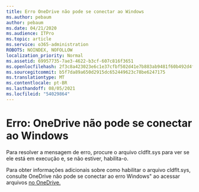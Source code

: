 ```yaml
---
title: Erro OneDrive não pode se conectar ao Windows
ms.author: pebaum
author: pebaum
ms.date: 04/21/2020
ms.audience: ITPro
ms.topic: article
ms.service: o365-administration
ROBOTS: NOINDEX, NOFOLLOW
localization_priority: Normal
ms.assetid: 69957735-7ae3-4622-b3cf-607c816f3651
ms.openlocfilehash: 2f3c8a423023e6c1e37cfbf502d41e7b883ab9481f60b492d4fc5f3bdc0b8619
ms.sourcegitcommit: b5f7da89a650d2915dc652449623c78be6247175
ms.translationtype: MT
ms.contentlocale: pt-BR
ms.lasthandoff: 08/05/2021
ms.locfileid: "54029864"
---
```

# <a name="error-onedrive-cannot-connect-to-windows"></a>Erro: OneDrive não pode se conectar ao Windows

Para resolver a mensagem de erro, procure o arquivo cldflt.sys para ver se ele está em execução e, se não estiver, habilita-o. 
  
Para obter informações adicionais sobre como habilitar o arquivo cldflt.sys, consulte OneDrive não pode se conectar ao erro Windows" ao acessar arquivos [no OneDrive.](https://go.microsoft.com/fwlink/?Linkid=2031032)
  

